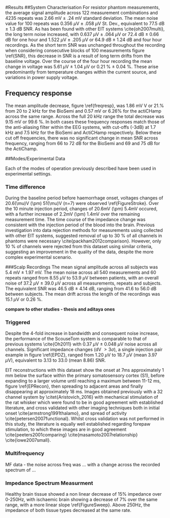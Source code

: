 
#Results
##System Characterisation
For resistor phantom measurements, the average signal amplitude across 122 measurement combinations and 4235 repeats was 2.66 mV $\pm$ .24 mV standard deviation. The mean noise value for 100 repeats was 0.356 $\mu$V $\pm$ .058 $\mu$V St. Dev., equivalent to 77.5 dB $\pm$ 1.3 dB SNR. As has been found with other EIT systems \cite{oh2007multi}, the long term noise increased, with 0.637 $\mu$V $\pm$ .064 $\mu$V or 72.4 dB $\pm$ 0.66 dB for one hour and 1.522 $\mu$V $\pm$ .205 $\mu$V or 64.9 dB $\pm$ 1.24 dB and four hour recordings. As the short term SNR was unchanged throughout the recording when considering consecutive blocks of 100 measurements figure \ref{SNR}, this decrease in SNR is a result of long term drifts from the baseline voltage. Over the course of the four hour recording the mean change in voltage was 5.61 $\mu$V $\pm$ 1.04 $\mu$V or 0.21 % $\pm$ 0.04 %. These arise predominantly from temperature changes within the current source, and variations in power supply voltage.




## Frequency response
The mean amplitude decrease, figure \ref{freqresp}, was 1.86 mV V or 21.%  from 20 to 2 kHz for the BioSemi and 0.57 mV or 6.26% for the actiCHamp across the same range. Across the full 20 kHz range the total decrease was 9.15 mV or  99.6 %.  In both cases these frequency responses match those of the anti-aliasing filter within the EEG systems, with cut-offs (-3dB) at 1.7 kHz and 7.5 kHz for the BioSemi and ActiCHamp respectively. Below these cut off frequencies, there was no significant change in mean SNR across frequency, ranging from 66 to 72 dB for the BioSemi and 69 and 75 dB for the ActiChamp.  

##Modes/Experimental Data

Each of the modes of operation previously described have been used in experimental settings. 

### Time difference
During the baseline period before haemorrhage onset, voltages changes of 20.6\(\mu\)V \(\pm\) 51\(\mu\)V (n=7) were observed \ref{FigureStroke}. Over the 10 minute injection period, changes of 20.6mV \(\pm\) 5.4mV occured, with a further increase of 2.2mV \(\pm\) 1.4mV over the remaining measurement time. The time course of the impedance change was consistent with the injection period of the blood into the brain. Previous investigation into data rejection methods for measurements using collected with other EIT systems, suggested removal of up to 30 % of all channels in phantoms were necessary \cite{packham2012comparison}. However, only 10 % of channels were rejected from this dataset using similar criteria, suggesting an improvement in the quality of the data, despite the more complex experimental scenario.

###Scalp Recordings
The mean signal amplitude across all subjects was 5.4 mV $\pm$ 1.97 mV. The mean noise across all 540 measurements and 60 repeats ranged from 8.55 $\mu$V to 53.9 $\mu$V between patients, with an overall noise of 37.2  $\mu$V $\pm$ 39.0 $\mu$V across all measurements, repeats and subjects. The equivalent SNR was 46.5 dB $\pm$ 4.14 dB, ranging from 41.6 to 56.0 dB between subjects. The mean drift across the length of the recordings was 15.1 $\mu$V or 0.26 %. 

**compare to other studies - thesis and aditaya ones**



### Triggered

Despite the 4-fold increase in bandwidth and consequent noise increase, the performance of the ScouseTom system is comparable to that of previous systems \cite{Oh2011} with 0.37 $\mu$V $\pm$ 0.048 $\mu$V noise across all channels. Significant impedance changes (dV $> 3\sigma$), a single injection pair example in figure \ref{EPDZ}, ranged from 1.20 $\mu$V to 18.7 $\mu$V (mean 3.97 $\mu$V), equivalent to 3.13 to 33.0 (mean 8.86) SNR. 

EIT reconstructions with this dataset show the onset at 7ms approximately 1 mm below the surface within the primary somatosensory cortex (S1), before expanding to a larger volume until reaching a maximum between 11-12 ms, figure \ref{EPRecon}, then spreading to adjacent areas and finally disappearing at approximately 18 ms. Images obtained previously with a 32 channel system by \citet{Aristovich_2016} with mechanical stimulation of the rat whisker which were found to be in good agreement with established literature, and cross validated with other imaging techniques both in initial onset \cite{armstrong1991thalamo}, and spread of activity \cite{petersen2007functional}. Whilst cross validation was not performed in this study, the literature is equally well established regarding forepaw stimulation, to which these images are in good agreement \cite{peeters2001comparing} \cite{masamoto2007relationship} \cite{lowe2007small}.

### Multifrequency 

MF data - the noise across freq was ... with a change across the recorded spectrum of ...

### Impedance Spectrum Measurment

Healthy brain tissue showed a non linear decrease of 15% impedance over 0-250Hz, with ischaemic brain showing a decrease of 7% over the same range, with a more linear slope \ref{FigureSweep}. Above 250Hz, the impedance of both tissue types decreased at the same rate.


